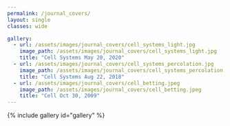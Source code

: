 ```yaml
---
permalink: /journal_covers/
layout: single
classes: wide

gallery:
  - url: /assets/images/journal_covers/cell_systems_light.jpg
    image_path: /assets/images/journal_covers/cell_systems_light.jpg
    title: "Cell Systems May 20, 2020"
  - url: /assets/images/journal_covers/cell_systems_percolation.jpg
    image_path: /assets/images/journal_covers/cell_systems_percolation.jpg
    title: "Cell Systems Aug 22, 2018"
  - url: /assets/images/journal_covers/cell_betting.jpeg
    image_path: /assets/images/journal_covers/cell_betting.jpeg
    title: "Cell Oct 30, 2009"
---
```


{% include gallery id="gallery" %}

